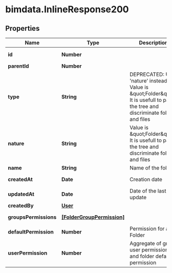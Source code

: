 # bimdata.InlineResponse200

## Properties

Name | Type | Description | Notes
------------ | ------------- | ------------- | -------------
**id** | **Number** |  | [optional] [readonly] 
**parentId** | **Number** |  | [optional] 
**type** | **String** | DEPRECATED: Use &#39;nature&#39; instead. Value is \&quot;Folder\&quot;. It is usefull to parse the tree and discriminate folders and files | [optional] [readonly] 
**nature** | **String** | Value is \&quot;Folder\&quot;. It is usefull to parse the tree and discriminate folders and files | [optional] [readonly] 
**name** | **String** | Name of the folder | 
**createdAt** | **Date** | Creation date | [optional] [readonly] 
**updatedAt** | **Date** | Date of the last update | [optional] [readonly] 
**createdBy** | [**User**](User.md) |  | [optional] 
**groupsPermissions** | [**[FolderGroupPermission]**](FolderGroupPermission.md) |  | [optional] [readonly] 
**defaultPermission** | **Number** | Permission for a Folder | [optional] 
**userPermission** | **Number** | Aggregate of group user permissions and folder default permission | [optional] [readonly] 


